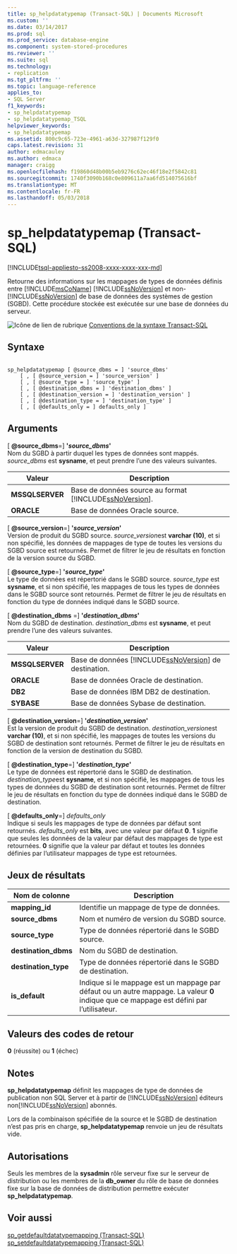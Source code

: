 ```yaml
---
title: sp_helpdatatypemap (Transact-SQL) | Documents Microsoft
ms.custom: ''
ms.date: 03/14/2017
ms.prod: sql
ms.prod_service: database-engine
ms.component: system-stored-procedures
ms.reviewer: ''
ms.suite: sql
ms.technology:
- replication
ms.tgt_pltfrm: ''
ms.topic: language-reference
applies_to:
- SQL Server
f1_keywords:
- sp_helpdatatypemap
- sp_helpdatatypemap_TSQL
helpviewer_keywords:
- sp_helpdatatypemap
ms.assetid: 800c9c65-723e-4961-a63d-327987f129f0
caps.latest.revision: 31
author: edmacauley
ms.author: edmaca
manager: craigg
ms.openlocfilehash: f19860d48b00b5eb9276c62ec46f18e2f5842c81
ms.sourcegitcommit: 1740f3090b168c0e809611a7aa6fd514075616bf
ms.translationtype: MT
ms.contentlocale: fr-FR
ms.lasthandoff: 05/03/2018
---
```

# <a name="sphelpdatatypemap-transact-sql"></a>sp_helpdatatypemap (Transact-SQL)
[!INCLUDE[tsql-appliesto-ss2008-xxxx-xxxx-xxx-md](../../includes/tsql-appliesto-ss2008-xxxx-xxxx-xxx-md.md)]

  Retourne des informations sur les mappages de types de données définis entre [!INCLUDE[msCoName](../../includes/msconame-md.md)] [!INCLUDE[ssNoVersion](../../includes/ssnoversion-md.md)] et non-[!INCLUDE[ssNoVersion](../../includes/ssnoversion-md.md)] de base de données des systèmes de gestion (SGBD). Cette procédure stockée est exécutée sur une base de données du serveur.  
  
 ![Icône de lien de rubrique](../../database-engine/configure-windows/media/topic-link.gif "Icône lien de rubrique") [Conventions de la syntaxe Transact-SQL](../../t-sql/language-elements/transact-sql-syntax-conventions-transact-sql.md)  
  
## <a name="syntax"></a>Syntaxe  
  
```  
  
sp_helpdatatypemap [ @source_dbms = ] 'source_dbms'   
    [ , [ @source_version = ] 'source_version' ]  
    [ , [ @source_type = ] 'source_type' ]   
    [ , [ @destination_dbms = ] 'destination_dbms' ]  
    [ , [ @destination_version = ] 'destination_version' ]  
    [ , [ @destination_type = ] 'destination_type' ]  
    [ , [ @defaults_only = ] defaults_only ]  
```  
  
## <a name="arguments"></a>Arguments  
 [ **@source_dbms**=] **'***source_dbms***'**  
 Nom du SGBD à partir duquel les types de données sont mappés. *source_dbms* est **sysname**, et peut prendre l’une des valeurs suivantes.  
  
|Valeur| Description|  
|-----------|-----------------|  
|**MSSQLSERVER**|Base de données source au format [!INCLUDE[ssNoVersion](../../includes/ssnoversion-md.md)].|  
|**ORACLE**|Base de données Oracle source.|  
  
 [ **@source_version**=] **'***source_version***'**  
 Version de produit du SGBD source. *source_version*est **varchar (10)**, et si non spécifié, les données de mappages de type de toutes les versions du SGBD source est retournés. Permet de filtrer le jeu de résultats en fonction de la version source du SGBD.  
  
 [ **@source_type**=] **'***source_type***'**  
 Le type de données est répertorié dans le SGBD source. *source_type* est **sysname**, et si non spécifié, les mappages de tous les types de données dans le SGBD source sont retournés. Permet de filtrer le jeu de résultats en fonction du type de données indiqué dans le SGBD source.  
  
 [ **@destination_dbms** =] **'***destination_dbms***'**  
 Nom du SGBD de destination. *destination_dbms* est **sysname**, et peut prendre l’une des valeurs suivantes.  
  
|Valeur| Description|  
|-----------|-----------------|  
|**MSSQLSERVER**|Base de données [!INCLUDE[ssNoVersion](../../includes/ssnoversion-md.md)] de destination.|  
|**ORACLE**|Base de données Oracle de destination.|  
|**DB2**|Base de données IBM DB2 de destination.|  
|**SYBASE**|Base de données Sybase de destination.|  
  
 [ **@destination_version**=] **'***destination_version***'**  
 Est la version de produit du SGBD de destination. *destination_version*est **varchar (10)**, et si non spécifié, les mappages de toutes les versions du SGBD de destination sont retournés. Permet de filtrer le jeu de résultats en fonction de la version de destination du SGBD.  
  
 [ **@destination_type**=] **'***destination_type***'**  
 Le type de données est répertorié dans le SGBD de destination. *destination_type*est **sysname**, et si non spécifié, les mappages de tous les types de données du SGBD de destination sont retournés. Permet de filtrer le jeu de résultats en fonction du type de données indiqué dans le SGBD de destination.  
  
 [ **@defaults_only**=] *defaults_only*  
 Indique si seuls les mappages de type de données par défaut sont retournés. *defaults_only* est **bits**, avec une valeur par défaut **0**. **1** signifie que seules les données de la valeur par défaut des mappages de type est retournées. **0** signifie que la valeur par défaut et toutes les données définies par l’utilisateur mappages de type est retournées.  
  
## <a name="result-sets"></a>Jeux de résultats  
  
|Nom de colonne| Description|  
|-----------------|-----------------|  
|**mapping_id**|Identifie un mappage de type de données.|  
|**source_dbms**|Nom et numéro de version du SGBD source.|  
|**source_type**|Type de données répertorié dans le SGBD source.|  
|**destination_dbms**|Nom du SGBD de destination.|  
|**destination_type**|Type de données répertorié dans le SGBD de destination.|  
|**is_default**|Indique si le mappage est un mappage par défaut ou un autre mappage. La valeur **0** indique que ce mappage est défini par l’utilisateur.|  
  
## <a name="return-code-values"></a>Valeurs des codes de retour  
 **0** (réussite) ou **1** (échec)  
  
## <a name="remarks"></a>Notes  
 **sp_helpdatatypemap** définit les mappages de type de données de publication non SQL Server et à partir de [!INCLUDE[ssNoVersion](../../includes/ssnoversion-md.md)] éditeurs non[!INCLUDE[ssNoVersion](../../includes/ssnoversion-md.md)] abonnés.  
  
 Lors de la combinaison spécifiée de la source et le SGBD de destination n’est pas pris en charge, **sp_helpdatatypemap** renvoie un jeu de résultats vide.  
  
## <a name="permissions"></a>Autorisations  
 Seuls les membres de la **sysadmin** rôle serveur fixe sur le serveur de distribution ou les membres de la **db_owner** du rôle de base de données fixe sur la base de données de distribution permettre exécuter **sp_helpdatatypemap**.  
  
## <a name="see-also"></a>Voir aussi  
 [sp_getdefaultdatatypemapping &#40;Transact-SQL&#41;](../../relational-databases/system-stored-procedures/sp-getdefaultdatatypemapping-transact-sql.md)   
 [sp_setdefaultdatatypemapping &#40;Transact-SQL&#41;](../../relational-databases/system-stored-procedures/sp-setdefaultdatatypemapping-transact-sql.md)  
  
  
